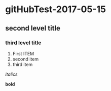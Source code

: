 # gitHubTest-2017-05-15

## second level title

### third level title

1. First ITEM
2. second item
2. third item

*italics*

**bold**
